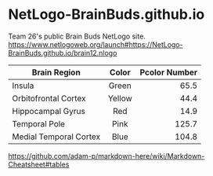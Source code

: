 # NetLogo-BrainBuds.github.io
Team 26's public Brain Buds NetLogo site.
https://www.netlogoweb.org/launch#https://NetLogo-BrainBuds.github.io/brain12.nlogo

| Brain Region        | Color           | Pcolor Number  |
| ------------- |:-------------:| -----:|
| Insula | Green      |    65.5 |
| Orbitofrontal Cortex      | Yellow | 44.4 |
| Hippocampal Gyrus      | Red      |   14.9 |
| Temporal Pole | Pink     |    125.7 |
| Medial Temporal Cortex | Blue      |    104.8 |

https://github.com/adam-p/markdown-here/wiki/Markdown-Cheatsheet#tables

